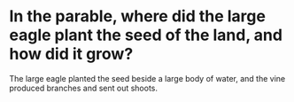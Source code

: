 # In the parable, where did the large eagle plant the seed of the land, and how did it grow?

The large eagle planted the seed beside a large body of water, and the vine produced branches and sent out shoots.
